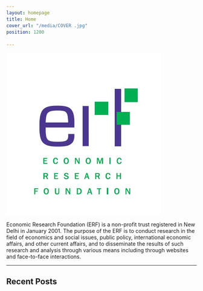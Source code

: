 ```yaml
---
layout: homepage
title: Home
cover_url: "/media/COVER .jpg"
position: 1200

---
```

 ![](/media/ERF_LOGO.jpg)

Economic Research Foundation (ERF) is a non-profit trust registered in New Delhi in January 2001. The purpose of the ERF is to conduct research in the field of economics and social issues, public policy, international economic affairs, and other current affairs, and to disseminate the results of such research and analysis through various means including through websites and face-to-face interactions.

***

## Recent Posts